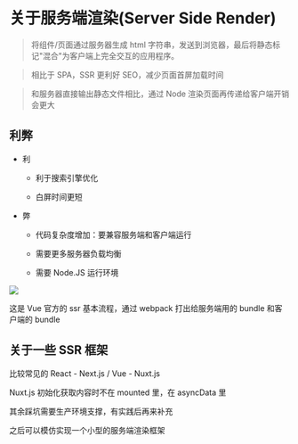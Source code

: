 # 关于服务端渲染(Server Side Render)

> 将组件/页面通过服务器生成 html 字符串，发送到浏览器，最后将静态标记"混合"为客户端上完全交互的应用程序。

> 相比于 SPA，SSR 更利好 SEO，减少页面首屏加载时间

> 和服务器直接输出静态文件相比，通过 Node 渲染页面再传递给客户端开销会更大

## 利弊

- 利

  - 利于搜索引擎优化

  - 白屏时间更短

- 弊

  - 代码复杂度增加：要兼容服务端和客户端运行

  - 需要更多服务器负载均衡

  - 需要 Node.JS 运行环境

![](https://cdn.jsdelivr.net/gh/aaronkwong929/pictures/20210828115813.png)

这是 Vue 官方的 ssr 基本流程，通过 webpack 打出给服务端用的 bundle 和客户端的 bundle

## 关于一些 SSR 框架

比较常见的 React - Next.js / Vue - Nuxt.js

Nuxt.js 初始化获取内容时不在 mounted 里，在 asyncData 里

其余踩坑需要生产环境支撑，有实践后再来补充

之后可以模仿实现一个小型的服务端渲染框架
